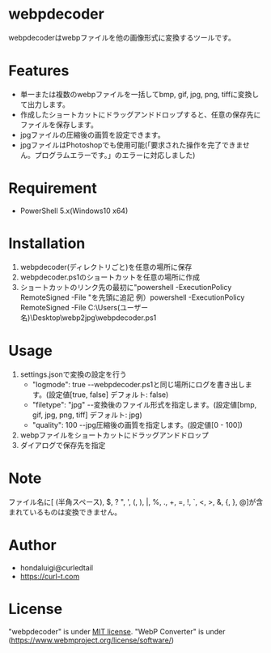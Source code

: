 # webpdecoder

webpdecoderはwebpファイルを他の画像形式に変換するツールです。

# Features

- 単一または複数のwebpファイルを一括してbmp, gif, jpg, png, tiffに変換して出力します。
- 作成したショートカットにドラッグアンドドロップすると、任意の保存先にファイルを保存します。
- jpgファイルの圧縮後の画質を設定できます。
- jpgファイルはPhotoshopでも使用可能(「要求された操作を完了できません。プログラムエラーです。」のエラーに対応しました)

# Requirement

* PowerShell 5.x(Windows10 x64)

# Installation

1. webpdecoder(ディレクトリごと)を任意の場所に保存
2. webpdecoder.ps1のショートカットを任意の場所に作成
3. ショートカットのリンク先の最初に"powershell -ExecutionPolicy RemoteSigned -File "を先頭に追記
    例）powershell -ExecutionPolicy RemoteSigned -File C:\Users\(ユーザー名)\Desktop\webp2jpg\webpdecoder.ps1

# Usage

1. settings.jsonで変換の設定を行う
    - "logmode":  true --webpdecoder.ps1と同じ場所にログを書き出します。(設定値[true, false] デフォルト: false)
    - "filetype": "jpg" --変換後のファイル形式を指定します。(設定値[bmp, gif, jpg, png, tiff] デフォルト: jpg)
    - "quality": 100 --jpg圧縮後の画質を指定します。(設定値[0 - 100])
2. webpファイルをショートカットにドラッグアンドドロップ
3. ダイアログで保存先を指定

# Note

ファイル名に[ (半角スペース), $, ? ", ', (, ), |, %, ., +, =, !, `, <, >, &, {, }, @]が含まれているものは変換できません。

# Author

* hondaluigi@curledtail
* https://curl-t.com

# License

"webpdecoder" is under [MIT license](https://en.wikipedia.org/wiki/MIT_License).
"WebP Converter" is under (https://www.webmproject.org/license/software/)
